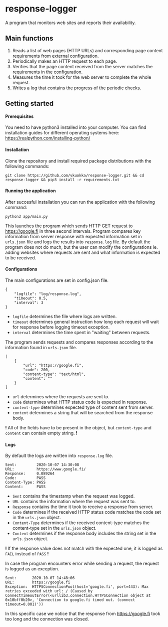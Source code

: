 # response-logger
A program that monitors web sites and reports their availability.

## Main functions
1.	Reads a list of web pages (HTTP URLs) and corresponding page content requirements from external configuration.
2.	Periodically makes an HTTP request to each page.
3.	Verifies that the page content received from the server matches the requirements in the configuration.
4.	Measures the time it took for the web server to complete the whole request.
5.	Writes a log that contains the progress of the periodic checks.

## Getting started

#### Prerequisites
You need to have python3 installed into your computer. You can find installation guides for different operating systems here: https://realpython.com/installing-python/

#### Installation
Clone the repository and install required package distributions with the following commands:
```
git clone https://github.com/vkuokka/response-logger.git && cd response-logger && pip3 install -r requirements.txt
```
#### Running the application
After succesful installation you can run the application with the following command:
```
python3 app/main.py
```
This launches the program which sends HTTP GET request to https://google.fi in three second intervals. Program compares key information from server response
with expected information set in `urls.json` file and logs the results into `response.log` file. By default the program does not do much, but the user can
modify the configurations ie. adding websites where requests are sent and what information is expected to be received.
#### Configurations
The main configurations are set in config.json file.
```
{
	"logfile": "log/response.log",
	"timeout": 0.5,
	"interval": 3
}
```
- `logfile` determines the file where logs are written.  
- `timeout` determines general instruction how long each request will wait for response before logging timeout exception.  
- `interval` determines the time spent in "waiting" between requests.  

The program sends requests and compares responses according to the information found in `urls.json` file.
```
[
	{
		"url": "https://google.fi",
		"code": 200,
		"content-type": "text/html",
		"content": ""
	}
]
```
- `url` determines where the requests are sent to.  
- `code` determines what HTTP status code is expected in response.  
- `content-type` determines expected type of content sent from server.  
- `content` determines a string that will be searched from the response body.  

<strong> ! </strong> All of the fields have to be present in the object, but `content-type` and `content` can contain empty string.<strong> ! </strong>
#### Logs
By default the logs are written into `response.log` file.
```
Sent:         2020-10-07 14:30:08
URL:          https://www.google.fi/
Response:     0.089264
Code:         PASS
Content-Type: PASS
Content:      PASS
```
- `Sent` contains the timestamp when the request was logged. 
- `URL` contains the information where the request was sent to.  
- `Response` contains the time it took to receive a response from server.  
- `Code` determines if the received HTTP status code matches the code set in the `urls.json` object.  
- `Content-Type` determines if the received content-type matches the content-type set in the `urls.json` object.  
- `Content` determines if the response body includes the string set in the `urls.json` object.  

<strong> ! </strong> If the response value does not match with the expected one, it is logged as `FAIL` instead of `PASS`<strong> ! </strong>  

In case the program encounters error while sending a request, the request is logged as an exception.
```
Sent:       2020-10-07 14:48:06
URL:        https://google.fi
Exception:  HTTPSConnectionPool(host='google.fi', port=443): Max retries exceeded with url: / (Caused by ConnectTimeoutError(<urllib3.connection.HTTPSConnection object at 0x10bff0b20>, 'Connection to google.fi timed out. (connect timeout=0.001)'))
```
In this specific case we notice that the response from https://google.fi took too long and the connection was closed.
